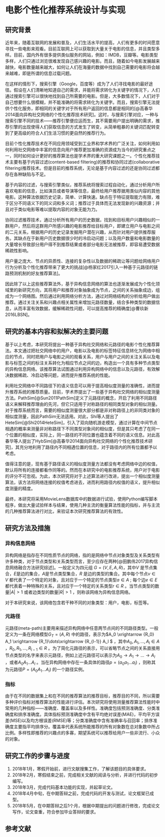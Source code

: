 # 电影个性化推荐系统设计与实现

## 研究背景

近年来，随着互联网的发展和普及，人们生活水平的提高，人们有更多的时间愿意寻找一些电影来观看。目前互联网上可以获取到大量关于电影的信息，并且类型多样。目前，国内外有很多提供类似服务的网站，例如：IMDB，豆瓣等。电影类型多样，人们只通过浏览很难发现自己感兴趣的电影。而且，随着如今电影发展越来越快，电影数量越来越大，如何让人们在海量的数据中找到自己需要的电影将会越来越难，即是所谓的信息过载问题。

在这样的情形下，搜索引擎（Google，百度等）成为了人们寻找电影的最好途径。假设在人们清晰地知道自己的需求，并能将需求转化为关键字的情况下，人们通过搜索引擎可以很快地找到自己所需要的电影。但是，大多数情况下，人们对于自己想要什么很模糊，并不能准确的将需求转化为关键字。而且，搜索引擎无法提供个性化服务，即相同的关键字对于所有用户返回的信息都是相同的[@高春华2014面向异构社交网络的个性化推荐技术研究]。这时，与搜索引擎对应，一种与搜索引擎不同的技术——推荐引擎便应运而生，其不需要用户提出明确的需求，推荐引擎的出现使得人们获取信息的方式发生了转变，从简单粗暴的关键词匹配转变到了更高级的符合人们生活习惯的更自然的推荐行为。

目前个性化推荐技术在不同应用领域受到工业界和学术界的广泛关注，如何利用如何利用社交网络中丰富的信息向用户推荐更加准确的资源成为当今的研究重点之一，同时如何设计更好的推荐算法也是学术界的重大研究课题之一。个性化推荐技术主要有基于内容过滤(content-based filtering)的推荐和协同过滤(collaborative filtering)推荐技术。但是目前的推荐系统，无论是基于内容过滤的还是协同过滤都存在各种缺陷与不足。

基于内容的过滤，与搜索引擎类似，推荐系统将搜索过程自动化，通过分析用户所喜欢电影的信息，比如演员或者导演等信息，最终给用户推荐据用类似内容的其他电影。这种算法依据历史记录，简单、计算快速。缺点在于特征提取能力有限，难于区分不同语义下的同义词和多义词；推荐过于具体而无法发现新的兴趣资源；并且对于类似电影等难以提取内容的对象无能为力。

协同过滤推荐技术，通过分析所有用户的历史数据，找到和目标用户兴趣相似的一群用户，然后将这群用户所感兴趣的电影推荐给目标用户，即建立用户与电影之间的二元关系，根据用户的历史记录发掘用户潜在兴趣，从而针对用户提供推荐服务。其缺点在于新用户历史数据很少时的冷启动问题；以及用户数量和电影数量的大量增长导致部分用户得不到推荐结果或者部分电影无法被推荐，即容易遭受数据稀疏性影响。

用户量之庞大、节点的异质性、连接的复杂性以及数据的稀疏让等问题给网络用户行为分析及个性化推荐带来了更大的挑战[@杨家红2017引入一种基于元路径的链路预测机制的好友推荐算法]。

因此除了以上这些推荐算法外，基于异构信息网络的算法也逐渐发展成为个性化领域里的新研究方向，其将用户和推荐对象抽象成为节点，之间的关系抽象成边，组成为一个网络图。然后通过利用网络分析方法，通过对网络结构的分析给用户做出推荐。通过关注关系和兴趣点相关属性来增加元路径数量，结合多种类型的数据信息，从而丰富有效数据，缓解稀疏性问题，可以提高推荐的精确度[@曹玖新2016LBSN]。

## 研究的基本内容和拟解决的主要问题

基于以上考虑，本研究将提出一种基于异构社交网络和元路径的电影个性化推荐算法。本文通过把社交网络中的用户，电影以及电影的标签特征信息转化为网络中相应的节点，同时把用户与电影之间的观看关系，用户与用户之间的关注关系以及电影与标签之间的标注关系转化为相应节点之间的边，构造出一个具有多种节点类型的异构信息网络。该推荐算法试图通过利用异构网络中的信息以及元路径，有效解决数据稀疏、冷启动等问题，进而提升推荐系统的性能。

利用社交网络中不同路径下的语义信息可以用于提高相似度测量的准确性，进而提升推荐系统的推荐质量。目前，学术界提出了一些基于异构社交网络的相似度测量方法。PathSim[@Sun2011PathSim]定义了元路径的概念，开启了利用不同路径语义来解释推荐理由的先河，但它只适用于对称路径的相同类型对象的相似测量。对于推荐系统而言，需要的相似度测量很大部分都是非对称路径上的非同类对象的相似度测量，因此PathSim无法适用。对此，Shi等人提出了HeteSim[@Shi2014HeteSim]，引入了双向随机游走模型，通过计算在中间节点相遇的概率来测量非对称路径下不同类型对象间的相似度，但是其只考虑了在同一个位置的相似度，实际上，同一路径的不同位置也蕴含着不同的语义信息。对此高春华等人提出了HybSim[@高春华2014面向异构社交网络的个性化推荐技术研究]，其充分地利用了路径内不同相遇位置的信息，对于路径内的所有位置都予以考虑。

值得注意的是，现有基于路径语义的相似度测量方法都没有考虑网络中边的权值，默认将所有的连接都看作同等的。然而在本研究中的电影推荐系统，用户对于电影的评分不可忽视。为此，本次研究将对于上述算法进行改进，提出一个相似度测量算法，该方法将网络连接的权值考虑进去，进而利用路径内权值的语义，提升相似度测量的精度。

最终，本研究将采用MovieLens数据库中的数据进行试验，使用Python编写脚本程序，做出大量试验样本与结果，使用几种主流的衡量算法性能的指标，并与主流的几种推荐算法进行对比，来验证本次研究推荐算法的有效性。

## 研究方法及措施

### 异构信息网络

异构网络是指存在不同性质节点的网络，指的是网络中节点对象类型及关系类型有许多种类，对于节点类型和关系类型而言，至少应存在两种[@田鹏伟2017异构信息网络融合方法研究综述]。一般定义为四元组 $G=(V, E, A ,R)$，其中$V$ 是节点集合，$E$是边的集合，$A$是节点类型集合，$R$ 是边的类型的集合。其中每个节点$v\in V$ 都代表了一个特定的对象，且对应于一个特定的节点类型$a\in A$ ; 每个边$e\in E$ 都代表着一种特殊的关系，且对应于一个特定的关系类型$r\in R$ 。当节点类型的数量$|A|\gt 1$ 或者边类型的数量$|R|\gt 1$ ，则称该网络为异构信息网络。

对于本研究来说，该网络包含若干种不同的对象类型：用户，电影，标签等。

### 元路径

元路径(meta-path)主要用来描述异构网络中任意两节点间的不同路径类型。一般定义为一条在网络模型$G_T=(A, R)$ 中的路径，表示为$A_0 \xrightarrow {R_0} A_1 \xrightarrow {R_1}\dots\xrightarrow {R_{l-1}} A_l  $ ，其中$A_0, A_1, \dots, A_l \in A$ ，$R_0, R_1, \dots, R_{l-1} \in R$ 。为了简化元路径的表示，可以省略节点之间的关系直接用节点类型的名字来表示元路径，例如上述元路径可以表示为$A_0 \rightarrow A_1 \rightarrow \dots \rightarrow A_l$ ，或者$A_0A_1\dots A_l$ 。当在异构网络中存在一条具体的路径$p=(a_0a_1\dots a_l)$ ，则称其为元路径$P=(A_0A_1\dots A_l)$ 的一个路径实例。

### 指标

由于在不同的数据集上和在不同的推荐算法的推荐目标，推荐目的不同，所以需要多种评价指标对推荐算法的性能进行评估。本次研究将使用测量推荐算法性能时中常用的几种指标——准确度、覆盖率以及多样性。准确度包括预测准确度、分类准确度和排序准确度。具体指标预测准确度中含有平均绝对误差(MAE)，平均平方误差(MSE)以及均方根误差(RMSE)等；分类准确度中含有准确率与召回率；排序准确度主要指平均排序分。覆盖率代表系统所能推荐的所有对象数在总对象数中所占比例。多样性即推荐的兴趣点的多寡，期望系统可以推荐给用户一些非流行、小众的对象。

## 研究工作的步骤与进度

1. 2018年1月，寒假开始前，进行文献搜集工作，了解该题目的具体要求。
2. 2018年2月，寒假结束之前，完成相关文献的阅读与分析，并进行代码的初步编写。
3. 2018年3月，完成代码基本功能的实现，并起草论文。
4. 2018年4月中旬，在中期答辩之前，完成代码的开发与测试，论文框架已成型。
5. 2018年5月，在中期答辩之后1个月，根据中期提出的问题进行修改，完成论文写作，论文查重，符合参加毕业答辩的要求。

## 参考文献

